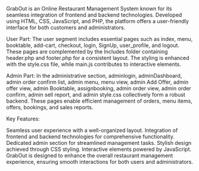 GrabOut is an Online Restaurant Management System known for its seamless integration of frontend and backend technologies. Developed using HTML, CSS, JavaScript, and PHP, the platform offers a user-friendly interface for both customers and administrators.

User Part:
The user segment includes essential pages such as index, menu, booktable, add-cart, checkout, login, SignUp, user_profile, and logout. These pages are complemented by the Includes folder containing header.php and footer.php for a consistent layout. The styling is enhanced with the style.css file, while main.js contributes to interactive elements.

Admin Part:
In the administrative section, adminlogin, adminDashboard, admin order confirm list, admin menu, menu view, admin Add Offer, admin offer view, admin Booktable, assignbooking, admin order view, admin order confirm, admin sell report, and admin style.css collectively form a robust backend. These pages enable efficient management of orders, menu items, offers, bookings, and sales reports.

Key Features:

Seamless user experience with a well-organized layout.
Integration of frontend and backend technologies for comprehensive functionality.
Dedicated admin section for streamlined management tasks.
Stylish design achieved through CSS styling.
Interactive elements powered by JavaScript.
GrabOut is designed to enhance the overall restaurant management experience, ensuring smooth interactions for both users and administrators.
